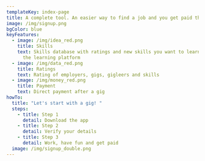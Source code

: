 ```yaml
---
templateKey: index-page
title: A complete tool. An easier way to find a job and you get paid the same day
image: /img/signup.png
bgColor: blue
keyFeatures:
  - image: /img/idea_red.png
    title: Skills
    text: Skills database with ratings and new skills you want to learn. Matched to
      the learning platform
  - image: /img/data_red.png
    title: Ratings
    text: Rating of employers, gigs, gigleers and skills
  - image: /img/money_red.png
    title: Payment
    text: Direct payment after a gig
howTo:
  title: "Let's start with a gig! "
  steps:
    - title: Step 1
      detail: Download the app
    - title: Step 2
      detail: Verify your details
    - title: Step 3
      detail: Work, have fun and get paid
  image: /img/signup_double.png
---
```

